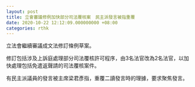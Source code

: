 ```yaml
---
layout: post
title: 立會審議修例加快部分司法覆核案　民主派發言被指重覆
date: 2020-10-22 12:12:09.000000000 +08:00
categories: rthk
---
```


立法會繼續審議成文法修訂條例草案。

修訂包括涉及上訴庭處理部分司法覆核許可程序，由3名法官改為2名法官，以加快處理包括免遣返聲請的司法覆核案件。

有民主派議員的發言被主席梁君彥指，重覆二讀發言時的理據，要求聚焦發言。
